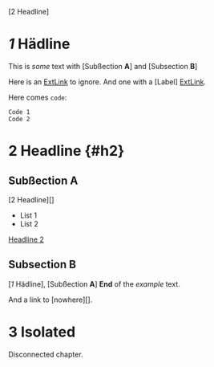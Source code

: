 [2 Headline]

# _1_ Hädline

This is _some_ text with 
    [Subßection **A**] and 
    [Subsection **B**]

Here is an [ExtLink] to ignore.
And one with a [Label] [ExtLink].

Here comes `code`:

	Code 1
	Code 2

<!--Comment 1-->

# 2 Headline {#h2}

## Subßection **A**
<!--
Comment A.1
Comment A.2
-->

[2 Headline][]

* List 1
* List 2

[Headline 2](#h2)

## Subsection **B**

[_1_ Hädline], [Subßection **A**]
**End** of the *example* text.

And a link to [nowhere][].

[ExtLink]: http://localhost/ "The Label of the link"
[Unused]: http://unused.com

# 3 Isolated

Disconnected chapter.
